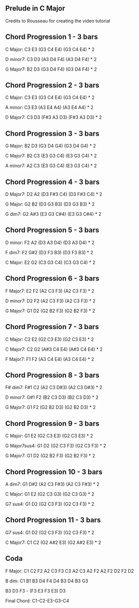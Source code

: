 ## Prelude in C Major

<Youtube videoId="frxT2qB1POQ"/>

Credits to Rousseau for creating the video tutorial

## Chord Progression 1 - 3 bars

C Major: C3 E3 (G3 C4 E4) (G3 C4 E4) \* 2

D minor7: C3 D3 (A3 D4 F4) (A3 D4 F4) \* 2

G Major7: B2 D3 (G3 D4 F4) (G3 D4 F4) \* 2

## Chord Progression 2 - 3 bars

C Major: C3 E3 (G3 C4 E4) (G3 C4 E4) \* 2

A minor: C3 E3 (A3 E4 A4) (A3 E4 A4) \* 2

D Major7: C3 D3 (F#3 A3 D3) (F#3 A3 D3) \* 2

## Chord Progression 3 - 3 bars

G Major: B2 D3 (G3 D4 G4) (G3 D4 G4) \* 2

C Major7: B2 C3 (E3 G3 C4) (E3 G3 C4) \* 2

A minor7: A2 C3 (E3 G3 C4) (E3 G3 C4) \* 2

## Chord Progression 4 - 3 bars

D Major7: D2 A2 (D3 F#3 C4) (D3 F#3 C4) \* 2

G Major: G2 B2 (D3 G3 B3) (D3 G3 B3) \* 2

G dim7: G2 A#3 (E3 G3 C#4) (E3 G3 C#4) \* 2

## Chord Progression 5 - 3 bars

D minor: F2 A2 (D3 A3 D4) (D3 A3 D4) \* 2

F dim7: F2 G#2 (D3 F3 B3) (D3 F3 B3) \* 2

C Major: E2 G2 (C3 G3 C4) (C3 G3 C4) \* 2

## Chord Progression 6 - 3 bars

F Major7: E2 F2 (A2 C3 F3) (A2 C3 F3) \* 2

D minor7: D2 F2 (A2 C3 F3) (A2 C3 F3) \* 2

G Major7: G1 D2 (G2 B2 F3) (G2 B2 F3) \* 2

## Chord Progression 7 - 3 bars

C Major: C2 E2 (G2 C3 E3) (G2 C3 E3) \* 2

C Major7: C2 G2 (A#3 C4 E4) (A#3 C4 E4) \* 2

F Major7: F1 F2 (A3 C4 E4) (A3 C4 E4) \* 2

## Chord Progression 8 - 3 bars

F# dim7: F#1 C2 (A2 C3 D#3) (A2 C3 D#3) \* 2

D minor7: G#1 F2 (B2 C3 D3) (B2 C3 D3) \* 2

G Major7: G1 F2 (G2 B2 D3) (G2 B2 D3) \* 2

## Chord Progression 9 - 3 bars

C Major: G1 E2 (G2 C3 E3) (G2 C3 E3) \* 2

G Major7sus4: G1 D2 (G2 C3 F3) (G2 C3 F3) \* 2

G Major7: G1 D2 (G2 B2 F3) (G2 B2 F3) \* 2

## Chord Progression 10 - 3 bars

A dim7: G1 D#2 (A2 C3 F#3) (A2 C3 F#3) \* 2

C Major: G1 E2 (G2 C3 G3) (G2 C3 G3) \* 2

G7 sus4: G1 D2 (G2 C3 F3) (G2 C3 F3) \* 2

## Chord Progression 11 - 3 bars

G7 sus4: G1 D2 (G2 C3 F3) (G2 C3 F3) \* 2

C Major7: C1 C2 (G2 A#2 E3) (G2 A#2 E3) \* 2

## Coda

F Major: C1 C2 F2 A2 C3 F3 C3 A2 C3 A2 F2 A2 F2 D2 F2 D2

B dim: C1 B1 B3 D4 F4 D4 B3 D4 B3 G3

B3 D3 F3 - (F3 E3 F3 E3) D3

Final Chord: C1-C2-E3-G3-C4

